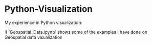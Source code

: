 # Python-Visualization

My experience in Python visualization:

I) 'Geospatial_Data.ipynb' shows some of the examples I have done on Geospatial data visualization

